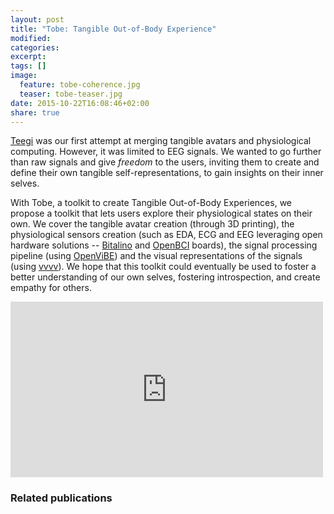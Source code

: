```yaml
---
layout: post
title: "Tobe: Tangible Out-of-Body Experience"
modified:
categories: 
excerpt:
tags: []
image:
  feature: tobe-coherence.jpg
  teaser: tobe-teaser.jpg
date: 2015-10-22T16:08:46+02:00
share: true
---
```


[Teegi](/teegi-tangible-eeg-interface/) was our first attempt at merging tangible avatars and physiological computing. However, it was limited to EEG signals. We wanted to go further than raw signals and give *freedom* to the users, inviting them to create and define their own tangible self-representations, to gain insights on their inner selves.

With Tobe, a toolkit to create Tangible Out-of-Body Experiences, we propose a toolkit that lets users explore their physiological states on their own. We cover the tangible avatar creation (through 3D printing), the physiological sensors creation (such as EDA, ECG and EEG leveraging open hardware solutions -- [Bitalino](http://www.bitalino.com) and [OpenBCI](http://www.openbci.com/) boards), the signal processing pipeline (using [OpenViBE](http://openvibe.inria.fr/)) and the visual representations of the signals (using [vvvv](http://vvvv.org)). We hope that this toolkit could eventually be used to foster a better understanding of our own selves, fostering introspection, and create empathy for others.

<iframe src="https://player.vimeo.com/video/142287968" width="500" height="281" frameborder="0" webkitallowfullscreen mozallowfullscreen allowfullscreen></iframe>


### Related publications